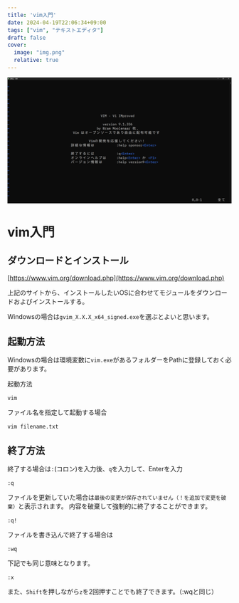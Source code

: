 ```yaml
---
title: 'vim入門'
date: 2024-04-19T22:06:34+09:00
tags: ["vim", "テキストエディタ"]
draft: false
cover:
  image: "img.png"
  relative: true
---
```


![img_1.png](img_1.png)

# vim入門

## ダウンロードとインストール

[https://www.vim.org/download.php](https://www.vim.org/download.php)

上記のサイトから、インストールしたいOSに合わせてモジュールをダウンロードおよびインストールする。

Windowsの場合は`gvim_X.X.X_x64_signed.exe`を選ぶとよいと思います。

##  起動方法

Windowsの場合は環境変数に`vim.exe`があるフォルダーをPathに登録しておく必要があります。

起動方法

```
vim
```

ファイル名を指定して起動する場合

```
vim filename.txt
```

## 終了方法

終了する場合は`:`(コロン)を入力後、`q`を入力して、Enterを入力
```
:q
```

ファイルを更新していた場合は`最後の変更が保存されていません（！を追加で変更を破棄）`と表示されます。
内容を破棄して強制的に終了することができます。
```
:q!
```

ファイルを書き込んで終了する場合は
```
:wq
```

下記でも同じ意味となります。
```
:x
```

また、`Shift`を押しながら`z`を2回押すことでも終了できます。（:wqと同じ）
